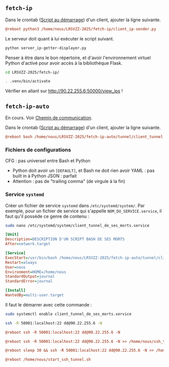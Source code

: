 ## `fetch-ip` 
Dans le crontab ([Script au démarrage](Script%20au%20démarrage.md)) d'un client, ajouter la ligne suivante. 
```ini
@reboot python3 /home/nous/LRSVZZ-2025/fetch-ip/client_ip-sender.py
```

Le serveur doit quant à lui exécuter le script suivant. 
```bash
python server_ip-getter-displayer.py
```

Penser à être dans le bon répertoire, et d'avoir l'environnement virtuel Python d'activé pour avoir accès à la bibliothèque Flask. 
```bash
cd LRSVZZ-2025/fetch-ip/
```
```bash
. .venv/bin/activate
```

Vérifier en allant sur http://90.22.255.6:50000/view_ips ! 

## `fetch-ip-auto` 
En cours. 
Voir [Chemin de communication](Chemin%20de%20communication.md). 

Dans le crontab ([Script au démarrage](Script%20au%20démarrage.md)) d'un client, ajouter la ligne suivante. 
```ini
@reboot bash /home/nous/LRSVZZ-2025/fetch-ip-auto/tunnel/client_tunnel.sh
```

### Fichiers de configurations 
CFG : pas universel entre Bash et Python 
- Python doit avoir un `[DEFAULT]`, et Bash ne doit rien avoir 
YAML : pas built in à Python 
JSON : parfait 
- Attention : pas de "trailing comma" (de virgule à la fin) 

### Service `systemd`
Créer un fichier de service `systemd` dans `/etc/systemd/system/`. 
Par exemple, pour un fichier de service qui s'appelle `NOM_DU_SERVICE.service`, il faut qu'il possède ce genre de contenu : 

```bash
sudo nano /etc/systemd/system/client_tunnel_de_ses_morts.service
```

```ini
[Unit]
Description=DESCRIPTION D'UN SCRIPT BASH DE SES MORTS
After=network.target

[Service]
ExecStart=/usr/bin/bash /home/nous/LRSVZZ-2025/fetch-ip-auto/tunnel/client_tunnel.sh
Restart=always
User=nous
Environment=HOME=/home/nous
StandardOutput=journal
StandardError=journal

[Install]
WantedBy=multi-user.target
```

Il faut le démarrer avec cette commande : 
```bash
sudo systemctl enable client_tunnel_de_ses_morts.service
  ```



```bash
ssh -R 50001:localhost:22 dd@90.22.255.6 -N
```
```ini
@reboot ssh -R 50001:localhost:22 dd@90.22.255.6 -N
```
```ini
@reboot ssh -R 50001:localhost:22 dd@90.22.255.6 -N >> /home/nous/ssh_tunnel.log 2>&1
```
```ini
@reboot sleep 30 && ssh -R 50001:localhost:22 dd@90.22.255.6 -N >> /home/nous/ssh_tunnel.log 2>&1
```
```ini
@reboot /home/nous/start_ssh_tunnel.sh
```




